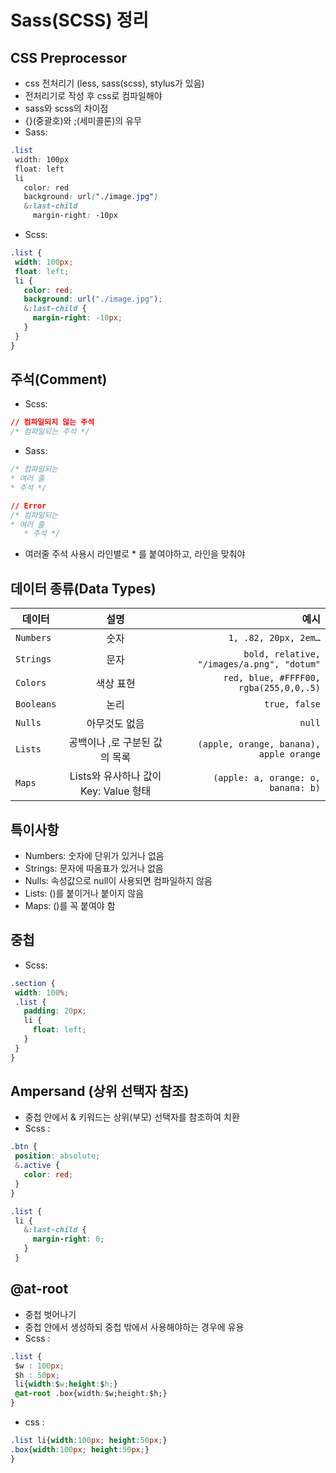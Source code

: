 # Sass(SCSS) 정리<br>

## CSS Preprocessor
- css 전처리기 (less, sass(scss), stylus가 있음)
- 전처리기로 작성 후 css로 컴파일해야 
- sass와 scss의 차이점 <br>
 - {}(중괄호)와 ;(세미콜론)의 유무 <br>
 - Sass: <br>
 ```css
.list
  width: 100px
  float: left
  li
    color: red
    background: url("./image.jpg")
    &:last-child
      margin-right: -10px
```
 - Scss: <br>
 ```css
.list {
  width: 100px;
  float: left;
  li {
    color: red;
    background: url("./image.jpg");
    &:last-child {
      margin-right: -10px;
    }
  }
}
```

## 주석(Comment)
- Scss: <br>
 ```css
// 컴파일되지 않는 주석
/* 컴파일되는 주석 */
```
- Sass: <br>
 ```css
/* 컴파일되는
 * 여러 줄
 * 주석 */

// Error
/* 컴파일되는
* 여러 줄
    * 주석 */
```
 - 여러줄 주석 사용시 라인별로 * 를 붙여야하고, 라인을 맞춰야 

## 데이터 종류(Data Types)
데이터 | 설명 | 예시
---|:---:|---:
`Numbers` | 숫자 | `1, .82, 20px, 2em…`
`Strings` | 문자 | `bold, relative, "/images/a.png", "dotum"`
`Colors` | 색상 표현 | `red, blue, #FFFF00, rgba(255,0,0,.5)`
`Booleans` | 논리 | `true, false`
`Nulls` | 아무것도 없음 | `null`
`Lists` | 공백이나 ,로 구분된 값의 목록 | `(apple, orange, banana), apple orange`
`Maps` | Lists와 유사하나 값이 Key: Value 형태 | `(apple: a, orange: o, banana: b)`

## 특이사항
- Numbers: 숫자에 단위가 있거나 없음
- Strings: 문자에 따옴표가 있거나 없음
- Nulls: 속성값으로 null이 사용되면 컴파일하지 않음
- Lists: ()를 붙이거나 붙이지 않음
- Maps: ()를 꼭 붙여야 함

## 중첩
- Scss: <br>
 ```css
.section {
  width: 100%;
  .list {
    padding: 20px;
    li {
      float: left;
    }
  }
}
```

## Ampersand (상위 선택자 참조)
- 중첩 안에서 & 키워드는 상위(부모) 선택자를 참조하여 치환
- Scss : <br>
 ```css
.btn {
  position: absolute;
  &.active {
    color: red;
  }
}

.list {
  li {
    &:last-child {
      margin-right: 0;
    }
  }
  ```

## @at-root 
- 중첩 벗어나기
- 중첩 안에서 생성하되 중첩 밖에서 사용해야하는 경우에 유용
- Scss : <br>
 ```css
.list {
  $w : 100px;
  $h : 50px;
  li{width:$w;height:$h;}
  @at-root .box{width:$w;height:$h;}
}
  ```
- css : <br>
 ```css
.list li{width:100px; height:50px;}
.box{width:100px; height:50px;}
}
  ```
